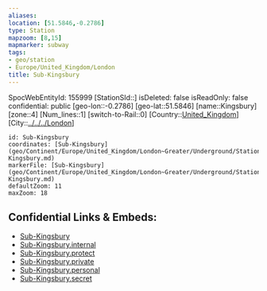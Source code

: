 ```yaml
---
aliases: 
location: [51.5846,-0.2786]
type: Station 
mapzoom: [8,15] 
mapmarker: subway 
tags:
- geo/station
- Europe/United_Kingdom/London
title: Sub-Kingsbury
---
```

SpocWebEntityId: 155999
[StationSId::]
isDeleted: false
isReadOnly: false
confidential: public
[geo-lon::-0.2786]
[geo-lat::51.5846]
[name::Kingsbury]
[zone::4]
[Num_lines::1]
[switch-to-Rail::0]
[Country::[United_Kingdom](geo/Continent/Europe/United_Kingdom.md)]
[City::[../../../London](../../../London)]


```leaflet
id: Sub-Kingsbury
coordinates: [Sub-Kingsbury](geo/Continent/Europe/United_Kingdom/London~Greater/Underground/Station/Sub-Kingsbury.md)
markerFile: [Sub-Kingsbury](geo/Continent/Europe/United_Kingdom/London~Greater/Underground/Station/Sub-Kingsbury.md)
defaultZoom: 11 
maxZoom: 18
```


## Confidential Links & Embeds: 
- [Sub-Kingsbury](../../../../../../../../_public/geo/Continent/Europe/United_Kingdom/London~Greater/Underground/Station/Sub-Kingsbury.md) 
- [Sub-Kingsbury.internal](../../../../../../../../_internal/geo/Continent/Europe/United_Kingdom/London~Greater/Underground/Station/Sub-Kingsbury.internal.md) 
- [Sub-Kingsbury.protect](../../../../../../../../_protect/geo/Continent/Europe/United_Kingdom/London~Greater/Underground/Station/Sub-Kingsbury.protect.md) 
- [Sub-Kingsbury.private](../../../../../../../../_private/geo/Continent/Europe/United_Kingdom/London~Greater/Underground/Station/Sub-Kingsbury.private.md) 
- [Sub-Kingsbury.personal](../../../../../../../../_personal/geo/Continent/Europe/United_Kingdom/London~Greater/Underground/Station/Sub-Kingsbury.personal.md) 
- [Sub-Kingsbury.secret](../../../../../../../../_secret/geo/Continent/Europe/United_Kingdom/London~Greater/Underground/Station/Sub-Kingsbury.secret.md) 

